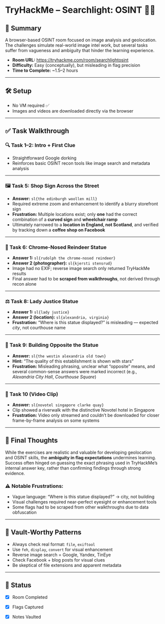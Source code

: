 # TryHackMe – Searchlight: OSINT 🕵️‍♂️

## 🧠 Summary
A browser-based OSINT room focused on image analysis and geolocation. The challenges simulate real-world image intel work, but several tasks suffer from vagueness and ambiguity that hinder the learning experience.

- **Room URL:** https://tryhackme.com/room/searchlightosint
- **Difficulty:** Easy (conceptually), but misleading in flag precision
- **Time to Complete:** ~1.5–2 hours

---

## 🛠️ Setup

- No VM required ✅
- Images and videos are downloaded directly via the browser

---

## ✅ Task Walkthrough

### 🔍 Task 1–2: Intro + First Clue
- Straightforward Google dorking
- Reinforces basic OSINT recon tools like image search and metadata analysis

---

### 🖼️ Task 5: Shop Sign Across the Street
- **Answer:** `sl{the edinburgh woollen mill}`
- Required extreme zoom and enhancement to identify a blurry storefront sign
- **Frustration:** Multiple locations exist; only **one** had the correct combination of a **curved sign** and **wheelchair ramp**
- Ultimately narrowed to a **location in England, not Scotland**, and verified by tracking down a **coffee shop on Facebook**

---

### 📸 Task 6: Chrome-Nosed Reindeer Statue
- **Answer 1:** `sl{rudolph the chrome-nosed reindeer}`
- **Answer 2 (photographer):** `sl{kjersti stensrud}`
- Image had no EXIF; reverse image search only returned TryHackMe results
- Final answer had to be **scraped from walkthroughs**, not derived through recon alone

---

### ⚖️ Task 8: Lady Justice Statue
- **Answer 1:** `sl{lady justice}`
- **Answer 2 (location):** `sl{alexandria, virginia}`
- **Frustration:** “Where is this statue displayed?” is misleading — expected *city*, not courthouse name

---

### 🏨 Task 9: Building Opposite the Statue
- **Answer:** `sl{the westin alexandria old town}`
- **Hint:** “The quality of this establishment is shown with stars”
- **Frustration:** Misleading phrasing, unclear what “opposite” means, and several common-sense answers were marked incorrect (e.g., *Alexandria City Hall*, *Courthouse Square*)

---

### 🎥 Task 10 (Video Clip)
- **Answer:** `sl{novotel singapore clarke quay}`
- Clip showed a riverwalk with the distinctive Novotel hotel in Singapore
- **Frustration:** Video only streamed and couldn’t be downloaded for closer frame-by-frame analysis on some systems

---

## 🧠 Final Thoughts

While the exercises are realistic and valuable for developing geolocation and OSINT skills, the **ambiguity in flag expectations** undermines learning. Success often hinged on guessing the exact phrasing used in TryHackMe’s internal answer key, rather than confirming findings through strong evidence.

### ⚠️ Notable Frustrations:
- Vague language: “Where is this statue displayed?” → city, not building
- Visual challenges required near-perfect eyesight or enhancement tools
- Some flags had to be scraped from other walkthroughs due to data obfuscation

---

## 📖 Vault-Worthy Patterns

- Always check real format: `file`, `exiftool`
- Use `feh`, `display`, `convert` for visual enhancement
- Reverse image search = Google, Yandex, TinEye
- Check Facebook + blog posts for visual clues
- Be skeptical of file extensions and apparent metadata

---

## 🏁 Status

- [x] Room Completed
- [x] Flags Captured
- [x] Notes Vaulted


